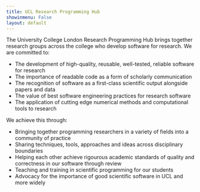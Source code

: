 ```yaml
---
title: UCL Research Programming Hub 
showinmenu: False
layout: default
---
```


The University College London Research Programming Hub brings together research groups across the college
who develop software for research. We are committed to:

* The development of high-quality, reusable, well-tested, reliable software for research
* The importance of readable code as a form of scholarly communication
* The recognition of software as a first-class scientific output alongside papers and data
* The value of best software engineering practices for research software
* The application of cutting edge numerical methods and computational tools to research

We achieve this through:

* Bringing together programming researchers in a variety of fields into a community of practice
* Sharing techniques, tools, approaches and ideas across disciplinary boundaries
* Helping each other achieve rigourous academic standards of quality and correctness in our software through review
* Teaching and training in scientific programming for our students
* Advocacy for the importance of good scientific software in UCL and more widely


